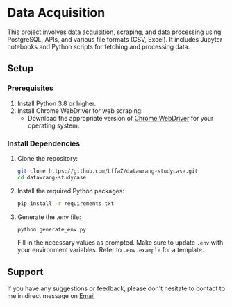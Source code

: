 
# Data Acquisition

This project involves data acquisition, scraping, and data processing using PostgreSQL, APIs, and various file formats (CSV, Excel). It includes Jupyter notebooks and Python scripts for fetching and processing data.


## Setup

### Prerequisites
1. Install Python 3.8 or higher.
2. Install Chrome WebDriver for web scraping:
    - Download the appropriate version of [Chrome WebDriver](https://developer.chrome.com/docs/chromedriver/downloads) for your operating system.

### Install Dependencies

1. Clone the repository:
   ```bash
   git clone https://github.com/LffaZ/datawrang-studycase.git
   cd datawrang-studycase
2. Install the required Python packages:
    ```bash
    pip install -r requirements.txt
3. Generate the .env file:
    ```bash
    python generate_env.py
    ```

    Fill in the necessary values as prompted. Make sure to update `.env` with your environment variables. Refer to `.env.example` for a template.


## Support

If you have any suggestions or feedback, please don't hesitate to contact to me in direct message on [Email](alifah.zuhrah@gmail.com)

